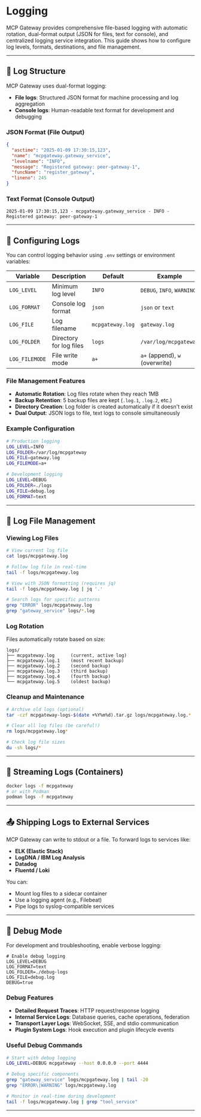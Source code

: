 # Logging

MCP Gateway provides comprehensive file-based logging with automatic rotation, dual-format output (JSON for files, text for console), and centralized logging service integration. This guide shows how to configure log levels, formats, destinations, and file management.

---

## 🧾 Log Structure

MCP Gateway uses dual-format logging:

- **File logs**: Structured JSON format for machine processing and log aggregation
- **Console logs**: Human-readable text format for development and debugging

### JSON Format (File Output)
```json
{
  "asctime": "2025-01-09 17:30:15,123",
  "name": "mcpgateway.gateway_service",
  "levelname": "INFO",
  "message": "Registered gateway: peer-gateway-1",
  "funcName": "register_gateway",
  "lineno": 245
}
```

### Text Format (Console Output)
```
2025-01-09 17:30:15,123 - mcpgateway.gateway_service - INFO - Registered gateway: peer-gateway-1
```

---

## 🔧 Configuring Logs

You can control logging behavior using `.env` settings or environment variables:

| Variable       | Description                    | Default           | Example                     |
| -------------- | ------------------------------ | ----------------- | --------------------------- |
| `LOG_LEVEL`    | Minimum log level              | `INFO`            | `DEBUG`, `INFO`, `WARNING`  |
| `LOG_FORMAT`   | Console log format             | `json`            | `json` or `text`            |
| `LOG_FILE`     | Log filename                   | `mcpgateway.log`  | `gateway.log`               |
| `LOG_FOLDER`   | Directory for log files        | `logs`            | `/var/log/mcpgateway`       |
| `LOG_FILEMODE` | File write mode                | `a+`              | `a+` (append), `w` (overwrite) |

### File Management Features

- **Automatic Rotation**: Log files rotate when they reach 1MB
- **Backup Retention**: 5 backup files are kept (`.log.1`, `.log.2`, etc.)
- **Directory Creation**: Log folder is created automatically if it doesn't exist
- **Dual Output**: JSON logs to file, text logs to console simultaneously

### Example Configuration

```bash
# Production logging
LOG_LEVEL=INFO
LOG_FOLDER=/var/log/mcpgateway
LOG_FILE=gateway.log
LOG_FILEMODE=a+

# Development logging
LOG_LEVEL=DEBUG
LOG_FOLDER=./logs
LOG_FILE=debug.log
LOG_FORMAT=text
```

---

## 📂 Log File Management

### Viewing Log Files

```bash
# View current log file
cat logs/mcpgateway.log

# Follow log file in real-time
tail -f logs/mcpgateway.log

# View with JSON formatting (requires jq)
tail -f logs/mcpgateway.log | jq '.'

# Search logs for specific patterns
grep "ERROR" logs/mcpgateway.log
grep "gateway_service" logs/*.log
```

### Log Rotation

Files automatically rotate based on size:

```
logs/
├── mcpgateway.log      (current, active log)
├── mcpgateway.log.1    (most recent backup)
├── mcpgateway.log.2    (second backup)
├── mcpgateway.log.3    (third backup)
├── mcpgateway.log.4    (fourth backup)
└── mcpgateway.log.5    (oldest backup)
```

### Cleanup and Maintenance

```bash
# Archive old logs (optional)
tar -czf mcpgateway-logs-$(date +%Y%m%d).tar.gz logs/mcpgateway.log.*

# Clear all log files (be careful!)
rm logs/mcpgateway.log*

# Check log file sizes
du -sh logs/*
```

---

## 📡 Streaming Logs (Containers)

```bash
docker logs -f mcpgateway
# or with Podman
podman logs -f mcpgateway
```

---

## 📤 Shipping Logs to External Services

MCP Gateway can write to stdout or a file. To forward logs to services like:

* **ELK (Elastic Stack)**
* **LogDNA / IBM Log Analysis**
* **Datadog**
* **Fluentd / Loki**

You can:

* Mount log files to a sidecar container
* Use a logging agent (e.g., Filebeat)
* Pipe logs to syslog-compatible services

---

## 🧪 Debug Mode

For development and troubleshooting, enable verbose logging:

```env
# Enable debug logging
LOG_LEVEL=DEBUG
LOG_FORMAT=text
LOG_FOLDER=./debug-logs
LOG_FILE=debug.log
DEBUG=true
```

### Debug Features

- **Detailed Request Traces**: HTTP request/response logging
- **Internal Service Logs**: Database queries, cache operations, federation
- **Transport Layer Logs**: WebSocket, SSE, and stdio communication
- **Plugin System Logs**: Hook execution and plugin lifecycle events

### Useful Debug Commands

```bash
# Start with debug logging
LOG_LEVEL=DEBUG mcpgateway --host 0.0.0.0 --port 4444

# Debug specific components
grep "gateway_service" logs/mcpgateway.log | tail -20
grep "ERROR\|WARNING" logs/mcpgateway.log

# Monitor in real-time during development
tail -f logs/mcpgateway.log | grep "tool_service"
```

---
